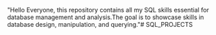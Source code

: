 "Hello Everyone, this repository contains all my SQL skills essential for database management and analysis.The goal is to showcase skills in database design, manipulation, and querying."# SQL_PROJECTS

